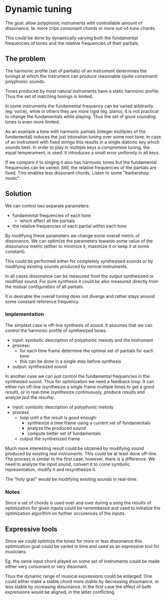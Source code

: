 # Dynamic tuning

The goal: allow polyphonic instruments with controllable amount of dissonance. Ie. more crips consonant chords or more out-of-tune chords.

This could be done by dynamically varying both the fundamental frequencies of tones and the relative frequencies of their partials.

## The problem

The harmonic profile (set of partials) of an instrument determines the tunings at which the instrument can produce reasonable (quite consonant) polyphonic sounds.

Tones produced by most natural instruments have a static harmonic profile. Thus the set of matching tunings is limited. 

In some instruments the fundamental frequency can be varied arbitrarily (eg. voice), while in others they are more rigid (eg. piano), it is not practical to change the fundamentals while playing. Thus the set of good sounding tones is even more limited.

As an example a tone with harmonic partials (integer multiples of the fundamental) induces the just intonation tuning over some root tone. In case of an instrument with fixed strings this results in a single diatonic key which sounds best. In order to play in multiple keys a compromise tuning, the equal temperament, is used. It introduces a small error uniformly in all keys.

If we compare it to singing it also has harmonic tones but the fundamental frequencies can be varied. Still, the relative frequencies of the partials are fixed. This enables less dissonant chords. Listen to some "barbershop music".

## Solution

We can control two separate parameters:

- fundamental frequencies of each tone
    - which affect all the partials
- the relative frequencies of each partial within each tone

By modifying these parameters we change some overall metric of dissonance. We can optimize the parameters towards some value of the dissonance metric (either to minimize it, maximize it or keep it at some constant).

This could be performed either for completely synthesised sounds or by modifying existing sounds produced by normal instruments.

In all cases dissonance can be measured from the output synthesized or modified sound. For pure synthesis it could be also measured directly from the mutual configuration of all partials.

It is desirable the overall tuning does not diverge and rather stays around some constant reference frequency.

### Implementation

The simplest case is off-line synthesis of sound. It assumes that we can control the harmonic profile of synthesized tones.

- input: symbolic description of polyphonic melody and the instrument
- process:
    - for each time frame determine the optimal set of partials for each tone
    - this can be done in a single step before synthesis
- output: synthesized sound

In another case we can just control the fundamental frequencies in the synthesied sound. Thus for optimization we need a feedback loop. It can either run off-line (synthesize a single frame multiple times to get a good result), or in real-time (synthesize continuously, produce results and analyze jsut the results).

- input: symbolic description of polyphonic melody
- process
    - loop until a the result is good enough:
        - synthesize a time frame using a current set of fundamentals
        - analyze the produced sound
        - compute better set of fundamentals
    - output the synthesized frame

Much more interesting result could be obtained by modifying sound produced by existing real instruments. This could be at least done off-line. The process is similar to the first case, however, there is a difference. We need to analyze the input sound, convert it to come symbolic representation, modify it and resynthesize it.

The "holy grail" would be modifying existing sounds in real-time.

### Notes

Since a set of chords is used over and over during a song the results of optimization for given inputs could be remembered and used to initialize the optimization algorithm on further occurences of the inputs.

## Expressive tools

Since we could optimize the tones for more or less dissonance this optimization goal could be varied in time and used as an expressive tool for musicians.

Eg. the same input chord played on some set of instruments could be made either very consonant or very dissonant.

Thus the dynamic range of musical expressions could be enlarged. One could either make a stable chord more stable by decreasing dissonance, or less stable by increasing dissonance. In the first case the effect of both expressions would be aligned, in the latter conflicting.
